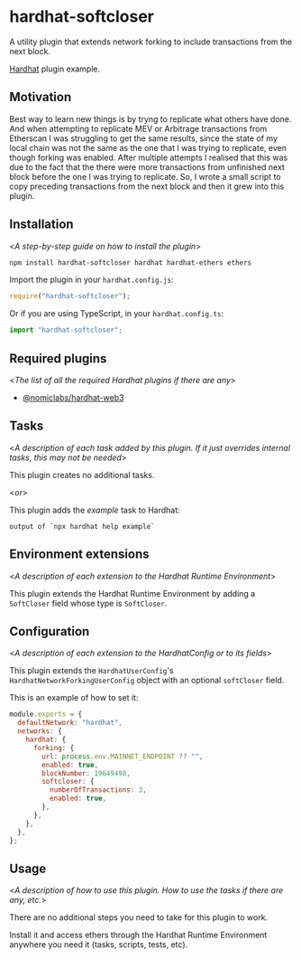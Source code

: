 # hardhat-softcloser

A utility plugin that extends network forking to include transactions from the next block.

[Hardhat](https://hardhat.org) plugin example.

## Motivation

Best way to learn new things is by tryng to replicate what others have done. And when attempting to replicate MEV or Arbitrage transactions from Etherscan I was struggling to get the same results, since the state of my local chain was not the same as the one that I was trying to replicate, even though forking was enabled. After multiple attempts I realised that this was due to the fact that the there were more transactions from unfinished next block before the one I was trying to replicate. So, I wrote a small script to copy preceding transactions from the next block and then it grew into this plugin.

## Installation

<_A step-by-step guide on how to install the plugin_>

```bash
npm install hardhat-softcloser hardhat hardhat-ethers ethers
```

Import the plugin in your `hardhat.config.js`:

```js
require("hardhat-softcloser");
```

Or if you are using TypeScript, in your `hardhat.config.ts`:

```ts
import "hardhat-softcloser";
```

## Required plugins

<_The list of all the required Hardhat plugins if there are any_>

- [@nomiclabs/hardhat-web3](https://github.com/nomiclabs/hardhat/tree/master/packages/hardhat-web3)

## Tasks

<_A description of each task added by this plugin. If it just overrides internal
tasks, this may not be needed_>

This plugin creates no additional tasks.

<_or_>

This plugin adds the _example_ task to Hardhat:

```
output of `npx hardhat help example`
```

## Environment extensions

<_A description of each extension to the Hardhat Runtime Environment_>

This plugin extends the Hardhat Runtime Environment by adding a `SoftCloser` field
whose type is `SoftCloser`.

## Configuration

<_A description of each extension to the HardhatConfig or to its fields_>

This plugin extends the `HardhatUserConfig`'s `HardhatNetworkForkingUserConfig` object with an optional
`softCloser` field.

This is an example of how to set it:

```js
module.exports = {
  defaultNetwork: "hardhat",
  networks: {
    hardhat: {
      forking: {
        url: process.env.MAINNET_ENDPOINT ?? "",
        enabled: true,
        blockNumber: 19649498,
        softcloser: {
          numberOfTransactions: 3,
          enabled: true,
        },
      },
    },
  },
};
```

## Usage

<_A description of how to use this plugin. How to use the tasks if there are any, etc._>

There are no additional steps you need to take for this plugin to work.

Install it and access ethers through the Hardhat Runtime Environment anywhere
you need it (tasks, scripts, tests, etc).
